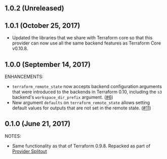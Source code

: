 ## 1.0.2 (Unreleased)
## 1.0.1 (October 25, 2017)

* Updated the libraries that we share with Terraform core so that this provider can now use all the same backend features as Terraform Core v0.10.8.

## 1.0.0 (September 14, 2017)

ENHANCEMENTS:

* `terraform_remote_state` now accepts backend configuration arguments that were introduced to the backends in Terraform 0.10, including the `s3` backend's `workspace_dir_prefix` argument. ([#6](https://github.com/terraform-providers/terraform-provider-terraform/issues/6))
* New argument `defaults` on `terraform_remote_state` allows setting default values for outputs that are not set in the remote state. ([#11](https://github.com/terraform-providers/terraform-provider-terraform/issues/11))

## 0.1.0 (June 21, 2017)

NOTES:

* Same functionality as that of Terraform 0.9.8. Repacked as part of [Provider Splitout](https://www.hashicorp.com/blog/upcoming-provider-changes-in-terraform-0-10/)
